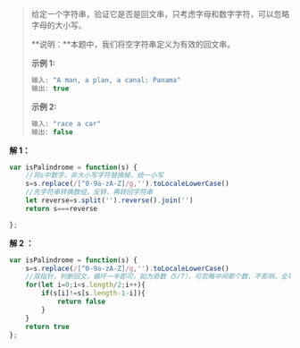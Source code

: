 >给定一个字符串，验证它是否是回文串，只考虑字母和数字字符，可以忽略字母的大小写。
>
>**说明：**本题中，我们将空字符串定义为有效的回文串。
>
>**示例 1:**
>
>```js
>输入: "A man, a plan, a canal: Panama"
>输出: true
>```
>
>**示例 2:**
>
>```js
>输入: "race a car"
>输出: false
>```

**解  1：**

```js
var isPalindrome = function(s) {
    //将s中数字，非大小写字符替换掉，统一小写
    s=s.replace(/[^0-9a-zA-Z]/g,'').toLocaleLowerCase()
    //先字符串转换数组，反转，再转回字符串
    let reverse=s.split('').reverse().join('')
    return s===reverse

};
```

**解 2 ：**

```js
var isPalindrome = function(s) {
    s=s.replace(/[^0-9a-zA-Z]/g,'').toLocaleLowerCase()
    //双指针，判断回文，循环一半即可，如为奇数（5/7），可忽略中间那个数，不影响。全等于才返回 true
    for(let i=0;i<s.length/2;i++){
        if(s[i]!=s[s.length-1-i]){
            return false
        }
    }
    return true
};
```

